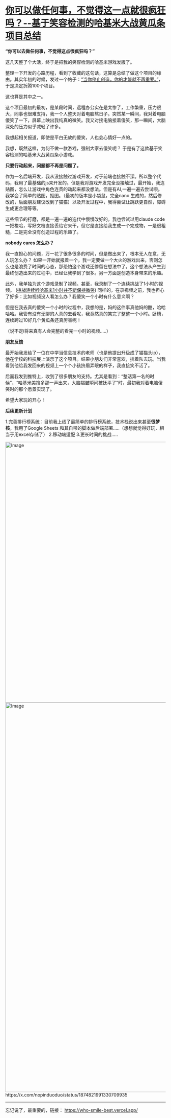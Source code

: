 # [你可以做任何事，不觉得这一点就很疯狂吗？--基于笑容检测的哈基米大战黄瓜条项目总结](https://github.com/QiYongchuan/MyGitBlog/issues/135)


**“你可以去做任何事，不觉得这点很疯狂吗？”**
                                      
这几天整了个大活，终于是把我的笑容检测的哈基米游戏发版了。

整理一下开发的心路历程，看到了收藏的这句话，这算是总结了做这个项目的缘由。其实年初的时候，发过一个帖子：[“当你停止创造，你的才能就不再重要。”](https://x.com/nopinduoduo/status/1874821991330709935)，于是决定折腾100个项目。

这也算是其中之一。

这个项目最初的最初，是某段时间，远程办公实在是太惨了，工作繁重，压力很大，同事也很难支持，我一个人整天对着电脑熬日子。突然某一瞬间，我对着电脑傻笑了一下，屏幕上映出我纯真的微笑。我又对接电脑接着傻笑，那一瞬间，大脑深处的压力似乎减轻了许多。

我想起相关报道，即使是平白无故的傻笑，人也会心情好一点的。

我想，既然这样，为何不做一款游戏，强制大家去傻笑呢？  于是有了这款基于笑容检测的哈基米大战黄瓜条小游戏。

**只要行动起来，问题都不再是问题了。**

作为一名后端开发，我从没接触过游戏开发，对于前端也接触不深。所以整个代码，我用了最基础的js来开发的。但是我对游戏开发完全没接触过，最开始，我连贴图，怎么让游戏中角色连贯的动起来都没想法。但是有AI,一遍一遍去尝试呗。我学会了简单的贴图，抠图。（最初的版本是小袋鼠，完全nano 生成的，然后修改的，后面朋友建议改到了猫猫）以及开发过程中，我得尝试让跳跃更自然，障碍生成更合理等等。

这些细节的打磨，都是一遍一遍的迭代中慢慢改好的。我也尝试过用claude code一把梭哈，写好文档直接丢给它来干，但它是直接给我生成一个完成物，一是很粗糙，二是完全没有创造过程的乐趣了。



**nobody cares 怎么办？**

我一直担心的问题，万一花了很多很多的时间，但是做出来了，根本无人在意，无人玩怎么办？
如果一开始就报着一个，我一定要做一个大火的游戏出来，否则怎么也是浪费了时间的心态，那恐怕这个游戏还停留在想法中了。这个想法从产生到最终创造出来的过程中，已经让我学到了很多。另一方面是创造本身带来的乐趣。

此外，我单独为这个游戏录制了视频。甚至，我录制了一个连续挑战了1小时的视频。
([挑战连续听哈基米1小时并不断保持微笑](https://www.youtube.com/watch?v=DVRV3YUR4lg&t=1s
)) 同样的，在录视频之前，我也担心了好多：比如视频没人看怎么办？我傻笑一个小时有什么意义啊？

但是在我去真的傻笑一个小时的过程中，我想的是，妈的这件事真他妈的酷，哈哈哈哈。我管有没有无聊的人真的去看呢，我竟然真的笑完了整整一个小时。卧槽，连续跨过10好几个黄瓜条还真厉害呢！

（说不定i将来真有人会完整的看完一小时的视频.....）


**朋友反馈**

最开始我发给了一位在中学当信息技术的老师（也是他提出升级成了猫猫头ip），他在学校的科技展上演示了这个项目。结果小朋友们非常喜欢，排着队去玩。当我看到他给我发回来的视频上一个个小孩挤眉弄眼的样子，我直接笑不活了。

后面我发到推特上，收到了很多朋友的支持。尤其是看到：“整活第一名的时候”，“哈基米美撸多那一声出来，大脑褶皱瞬间被抚平了”时，最初我对着电脑傻笑时的那个愿景实现了。

希望大家玩的开心！




**后续更新计划**

1.完善排行榜系统：目前我上线了最简单的排行榜系统，技术栈说出来甚至**很梦核**，我用了Google Sheets 和其自带的脚本做后端部署.....（想想就觉得好玩，相当于用excel存储了）
2.移动端适配
3.更长时间的挑战.....

<img width="834" height="816" alt="Image" src="https://github.com/user-attachments/assets/be430f89-c6c8-4a35-aece-a596a37b3ce7" />

<img width="970" height="1220" alt="Image" src="https://github.com/user-attachments/assets/f29fb654-1e71-4ecb-a6de-bbba119b39f0" />
https://x.com/nopinduoduo/status/1874821991330709935

---

忘记说了，最重要的，链接：
https://who-smile-best.vercel.app/
